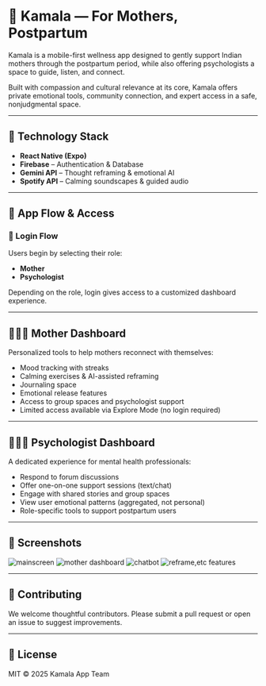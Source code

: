 

# 🌸 Kamala — For Mothers, Postpartum

Kamala is a mobile-first wellness app designed to gently support Indian mothers through the postpartum period, while also offering psychologists a space to guide, listen, and connect.

Built with compassion and cultural relevance at its core, Kamala offers private emotional tools, community connection, and expert access in a safe, nonjudgmental space.

---

## 📱 Technology Stack

- **React Native (Expo)**
- **Firebase** – Authentication & Database
- **Gemini API** – Thought reframing & emotional AI
- **Spotify API** – Calming soundscapes & guided audio

---

## 🧭 App Flow & Access

### 🔐 Login Flow

Users begin by selecting their role:

- **Mother**
- **Psychologist**

Depending on the role, login gives access to a customized dashboard experience.

---

## 👩🏽‍🍼 Mother Dashboard

Personalized tools to help mothers reconnect with themselves:

- Mood tracking with streaks
- Calming exercises & AI-assisted reframing
- Journaling space
- Emotional release features
- Access to group spaces and psychologist support
- Limited access available via Explore Mode (no login required)

---

## 🧑🏽‍⚕️ Psychologist Dashboard

A dedicated experience for mental health professionals:

- Respond to forum discussions
- Offer one-on-one support sessions (text/chat)
- Engage with shared stories and group spaces
- View user emotional patterns (aggregated, not personal)
- Role-specific tools to support postpartum users

---

## 📸 Screenshots

![mainscreen](https://github.com/user-attachments/assets/9f4a2733-9a10-461d-9cef-c5d2a82e4520)
![mother dashboard](https://github.com/user-attachments/assets/aa587e73-26a2-420c-8eec-b9002e8ff5dd)
![chatbot](https://github.com/user-attachments/assets/e6facf63-1317-4994-a5ed-95de9c109a28)
![reframe,etc features](https://github.com/user-attachments/assets/cef5349c-2b99-4cef-9363-e7f5e09b3106)

---
## 🤝 Contributing

We welcome thoughtful contributors. Please submit a pull request or open an issue to suggest improvements.

---

## 📄 License

MIT © 2025 Kamala App Team


